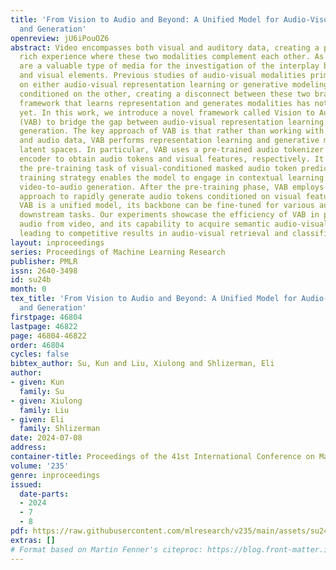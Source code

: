 ```yaml
---
title: 'From Vision to Audio and Beyond: A Unified Model for Audio-Visual Representation
  and Generation'
openreview: jU6iPouOZ6
abstract: Video encompasses both visual and auditory data, creating a perceptually
  rich experience where these two modalities complement each other. As such, videos
  are a valuable type of media for the investigation of the interplay between audio
  and visual elements. Previous studies of audio-visual modalities primarily focused
  on either audio-visual representation learning or generative modeling of a modality
  conditioned on the other, creating a disconnect between these two branches. A unified
  framework that learns representation and generates modalities has not been developed
  yet. In this work, we introduce a novel framework called Vision to Audio and Beyond
  (VAB) to bridge the gap between audio-visual representation learning and vision-to-audio
  generation. The key approach of VAB is that rather than working with raw video frames
  and audio data, VAB performs representation learning and generative modeling within
  latent spaces. In particular, VAB uses a pre-trained audio tokenizer and an image
  encoder to obtain audio tokens and visual features, respectively. It then performs
  the pre-training task of visual-conditioned masked audio token prediction. This
  training strategy enables the model to engage in contextual learning and simultaneous
  video-to-audio generation. After the pre-training phase, VAB employs the iterative-decoding
  approach to rapidly generate audio tokens conditioned on visual features. Since
  VAB is a unified model, its backbone can be fine-tuned for various audio-visual
  downstream tasks. Our experiments showcase the efficiency of VAB in producing high-quality
  audio from video, and its capability to acquire semantic audio-visual features,
  leading to competitive results in audio-visual retrieval and classification.
layout: inproceedings
series: Proceedings of Machine Learning Research
publisher: PMLR
issn: 2640-3498
id: su24b
month: 0
tex_title: 'From Vision to Audio and Beyond: A Unified Model for Audio-Visual Representation
  and Generation'
firstpage: 46804
lastpage: 46822
page: 46804-46822
order: 46804
cycles: false
bibtex_author: Su, Kun and Liu, Xiulong and Shlizerman, Eli
author:
- given: Kun
  family: Su
- given: Xiulong
  family: Liu
- given: Eli
  family: Shlizerman
date: 2024-07-08
address:
container-title: Proceedings of the 41st International Conference on Machine Learning
volume: '235'
genre: inproceedings
issued:
  date-parts:
  - 2024
  - 7
  - 8
pdf: https://raw.githubusercontent.com/mlresearch/v235/main/assets/su24b/su24b.pdf
extras: []
# Format based on Martin Fenner's citeproc: https://blog.front-matter.io/posts/citeproc-yaml-for-bibliographies/
---
```

